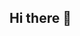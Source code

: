 ## Hi there 👋

<!--
**thisissher/thisissher** is a ✨ _special_ ✨ repository because its `README.md` (this file) appears on your GitHub profile.
## 🚀 About Me
🚀 QA Engineer @ FinTech
🔍 Passionate about ensuring top-notch software quality
💡 Lover of innovative tech solutions and meticulous testing
📈 Driven by data, precision, and continuous improvement
📚 Always learning, always growing

Let's connect and collaborate on amazing projects!
